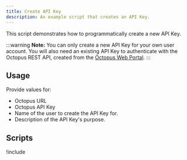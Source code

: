 ```yaml
---
title: Create API Key
description: An example script that creates an API Key.
---
```


This script demonstrates how to programmatically create a new API Key.

:::warning
**Note:** You can only create a new API Key for your own user account. You will also need an existing API Key to authenticate with the Octopus REST API, created from the [Octopus Web Portal](/docs/octopus-rest-api/how-to-create-an-api-key.md).
:::

## Usage

Provide values for:

- Octopus URL
- Octopus API Key
- Name of the user to create the API Key for.
- Description of the API Key's purpose.

## Scripts

!include <create-api-key-scripts>